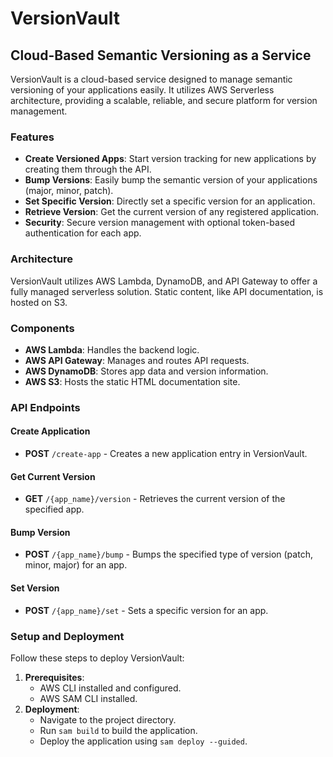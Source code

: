 # VersionVault

## Cloud-Based Semantic Versioning as a Service

VersionVault is a cloud-based service designed to manage semantic versioning of your applications easily. It utilizes AWS Serverless architecture, providing a scalable, reliable, and secure platform for version management.

### Features

- **Create Versioned Apps**: Start version tracking for new applications by creating them through the API.
- **Bump Versions**: Easily bump the semantic version of your applications (major, minor, patch).
- **Set Specific Version**: Directly set a specific version for an application.
- **Retrieve Version**: Get the current version of any registered application.
- **Security**: Secure version management with optional token-based authentication for each app.

### Architecture

VersionVault utilizes AWS Lambda, DynamoDB, and API Gateway to offer a fully managed serverless solution. Static content, like API documentation, is hosted on S3.

### Components

- **AWS Lambda**: Handles the backend logic.
- **AWS API Gateway**: Manages and routes API requests.
- **AWS DynamoDB**: Stores app data and version information.
- **AWS S3**: Hosts the static HTML documentation site.

### API Endpoints

#### Create Application

- **POST** `/create-app` - Creates a new application entry in VersionVault.

#### Get Current Version

- **GET** `/{app_name}/version` - Retrieves the current version of the specified app.

#### Bump Version

- **POST** `/{app_name}/bump` - Bumps the specified type of version (patch, minor, major) for an app.

#### Set Version

- **POST** `/{app_name}/set` - Sets a specific version for an app.

### Setup and Deployment

Follow these steps to deploy VersionVault:

1. **Prerequisites**:
   - AWS CLI installed and configured.
   - AWS SAM CLI installed.
2. **Deployment**:
   - Navigate to the project directory.
   - Run `sam build` to build the application.
   - Deploy the application using `sam deploy --guided`.
